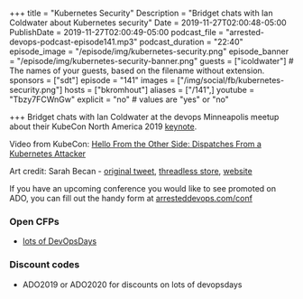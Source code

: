 +++
title = "Kubernetes Security"
Description = "Bridget chats with Ian Coldwater about Kubernetes security"
Date = 2019-11-27T02:00:48-05:00
PublishDate = 2019-11-27T02:00:49-05:00
podcast_file = "arrested-devops-podcast-episode141.mp3"
podcast_duration = "22:40"
episode_image = "/episode/img/kubernetes-security.png"
episode_banner = "/episode/img/kubernetes-security-banner.png"
guests = ["icoldwater"] # The names of your guests, based on the filename without extension.
sponsors = ["sdt"]
episode = "141"
images = ["/img/social/fb/kubernetes-security.png"]
hosts = ["bkromhout"]
aliases = ["/141",]
youtube = "Tbzy7FCWnGw"
explicit = "no" # values are "yes" or "no"


+++
Bridget chats with Ian Coldwater at the devops Minneapolis meetup about their KubeCon North America 2019 [keynote](https://sched.co/UdIL).


Video from KubeCon: [Hello From the Other Side: Dispatches From a Kubernetes Attacker](https://www.youtube.com/watch?v=3jGNjan6I3Y)


Art credit: Sarah Becan - [original tweet](https://twitter.com/SarahBecan/status/1176499002679992320), [threadless store](https://sarahbecan.threadless.com/designs/no-gods-no-masters/), [website](http://sarahbecan.com/)

If you have an upcoming conference you would like to see promoted on ADO, you can fill out the handy form at [arresteddevops.com/conf](https://arresteddevops.com/conf)


### Open CFPs

- [lots of DevOpsDays](https://devopsdays.org/speaking)

### Discount codes
- ADO2019 or ADO2020 for discounts on lots of devopsdays
